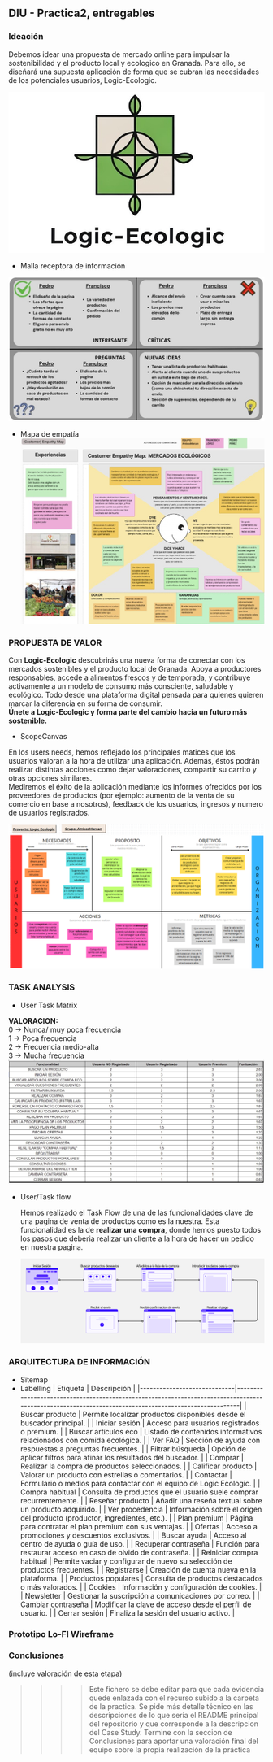 ## DIU - Practica2, entregables

### Ideación 
Debemos idear una propuesta de mercado online para impulsar la sostenibilidad y el producto local y ecologico en Granada. Para ello, se diseñará una supuesta aplicación de forma que se cubran las necesidades de los potenciales usuarios, Logic-Ecologic.

![Logo](Logo_Logic_Ecologic.jpg)
* Malla receptora de información
  
![Capture_Grid](Malla.jpg)
* Mapa de empatía
![Mapa_Empatia](MapaEmpatia.jpg)

### PROPUESTA DE VALOR
Con **Logic-Ecologic** descubrirás una nueva forma de conectar con los mercados sostenibles y el producto local de Granada. Apoya a productores responsables, accede a alimentos frescos y de temporada, y contribuye activamente a un modelo de consumo más consciente, saludable y ecológico. Todo desde una plataforma digital pensada para quienes quieren marcar la diferencia en su forma de consumir.  
**Únete a Logic-Ecologic y forma parte del cambio hacia un futuro más sostenible.**


* ScopeCanvas

En los users needs, hemos reflejado los principales matices que los usuarios valoran a la hora de utilizar una aplicación. Además, éstos podrán realizar distintas acciones como dejar valoraciones, compartir su carrito y otras opciones similares.  
Mediremos el éxito de la aplicación mediante los informes ofrecidos por los proveedores de productos (por ejemplo: aumento de la venta de su comercio en base a nosotros), feedback de los usuarios, ingresos y numero de usuarios registrados.

![ScopeCanvas](Scope-Canvas.png)

### TASK ANALYSIS

* User Task Matrix

**VALORACION:**  
0 -> Nunca/ muy poca frecuencia  
1 -> Poca frecuencia  
2 -> Frecuencia medio-alta  
3 -> Mucha frecuencia  
![TaskMatrix](UserTaskMatrix.jpg)

* User/Task flow
  
  Hemos realizado el Task Flow de una de las funcionalidades clave de una pagina de venta de productos como es la nuestra.
  Esta funcionalidad es la de **realizar una compra**, donde hemos puesto todos los pasos que deberia realizar un cliente a la hora de hacer un pedido en nuestra pagina.
  
  ![TaskFlow](Task-Flow.png)


### ARQUITECTURA DE INFORMACIÓN

* Sitemap 
* Labelling
| Etiqueta                     | Descripción                                                                                                                                         |
|-----------------------------|-----------------------------------------------------------------------------------------------------------------------------------------------------|
| Buscar producto             | Permite localizar productos disponibles desde el buscador principal.                                                                               |
| Iniciar sesión              | Acceso para usuarios registrados o premium.                                                                                                        |
| Buscar artículos eco        | Listado de contenidos informativos relacionados con comida ecológica.                                                                              |
| Ver FAQ                     | Sección de ayuda con respuestas a preguntas frecuentes.                                                                                             |
| Filtrar búsqueda            | Opción de aplicar filtros para afinar los resultados del buscador.                                                                                 |
| Comprar                     | Realizar la compra de productos seleccionados.                                                                                                     |
| Calificar producto          | Valorar un producto con estrellas o comentarios.                                                                                                   |
| Contactar                   | Formulario o medios para contactar con el equipo de Logic Ecologic.                                                                                |
| Compra habitual             | Consulta de productos que el usuario suele comprar recurrentemente.                                                                                |
| Reseñar producto            | Añadir una reseña textual sobre un producto adquirido.                                                                                             |
| Ver procedencia             | Información sobre el origen del producto (productor, ingredientes, etc.).                                                                          |
| Plan premium                | Página para contratar el plan premium con sus ventajas.                                                                                            |
| Ofertas                     | Acceso a promociones y descuentos exclusivos.                                                                                                      |
| Buscar ayuda                | Acceso al centro de ayuda o guía de uso.                                                                                                           |
| Recuperar contraseña        | Función para restaurar acceso en caso de olvido de contraseña.                                                                                     |
| Reiniciar compra habitual   | Permite vaciar y configurar de nuevo su selección de productos frecuentes.                                                                         |
| Registrarse                 | Creación de cuenta nueva en la plataforma.                                                                                                         |
| Productos populares         | Consulta de productos destacados o más valorados.                                                                                                  |
| Cookies                     | Información y configuración de cookies.                                                                                                            |
| Newsletter                  | Gestionar la suscripción a comunicaciones por correo.                                                                                              |
| Cambiar contraseña          | Modificar la clave de acceso desde el perfil de usuario.                                                                                           |
| Cerrar sesión               | Finaliza la sesión del usuario activo.                                                                                                              |


### Prototipo Lo-FI Wireframe 


### Conclusiones  
(incluye valoración de esta etapa)


>>>> Este fichero se debe editar para que cada evidencia quede enlazada con el recurso subido a la carpeta de la practica. Se pide más detalle técnico en las descripciones de lo que sería el README principal del repositorio y que corresponde a la descripcion del Case Study.
>>>> Termine con la seccion de Conclusiones para aportar una valoración final del equipo sobre la propia realización de la práctica
